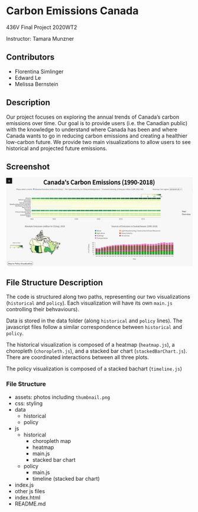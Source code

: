 # Carbon Emissions Canada
436V Final Project 2020WT2

Instructor: Tamara Munzner

## Contributors 
- Florentina Simlinger
- Edward Le
- Melissa Bernstein

## Description
Our project focuses on exploring the annual trends of Canada’s carbon emissions over time. Our goal is to provide users (i.e. the Canadian public) with the knowledge to understand where Canada has been and where Canada wants to go in reducing carbon emissions and creating a healthier low-carbon future. We provide two main visualizations to allow users to see historical and projected future emissions. 

## Screenshot
![](thumbnail.png)
## File Structure Description
The code is structured along two paths, representing our two visualizations (`historical` and `policy`).
Each visualization will have its own `main.js` controlling their behvaviours).

Data is stored in the data folder (along `historical` and `policy` lines).
The javascript files follow a similar correspondence between `historical` and `policy`.

The historical visualization is composed of a heatmap (`heatmap.js`), a choropleth (`choropleth.js`),
and a stacked bar chart (`stackedBarChart.js`). There are coordinated interactions between all three plots.

The policy visualization is composed of a stacked bachart (`timeline.js`)

### File Structure
- assets: photos including `thumbnail.png`
- css: styling
- data
    - historical
    - policy
- js
    - historical
        - choropleth map
        - heatmap
        - main.js
        - stacked bar chart
    - policy
        - main.js
        - timeline (stacked bar chart)
- index.js
- other js files
- index.html
- README.md

